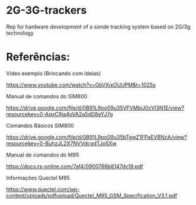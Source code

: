 # 2G-3G-trackers
Rep for hardware development of a sonde tracking system based on 2G/3g technology 



# Referências:
Vídeo exemplo (Brincando com Ideias)

https://www.youtube.com/watch?v=GbVXixOUUPM&t=1025s

Manual de comandos do SIM800

https://drive.google.com/file/d/0B91L9po09u35VFVMbjJ0cVl3N1E/view?resourcekey=0-AqxC9ja4oVA2a5dD8eYJ7g

Comandos Básicos SIM800

https://drive.google.com/file/d/0B91L9po09u35bTgwZ1FPaEVBNzA/view?resourcekey=0-BuhzJL2X7NVVdcgdTJoSXw

Manual de comandos do M95

https://docs.rs-online.com/7af4/0900766b8147dc19.pdf

Informações Quectel M95

https://www.quectel.com/wp-content/uploads/pdfupload/Quectel_M95_GSM_Specification_V3.1.pdf
